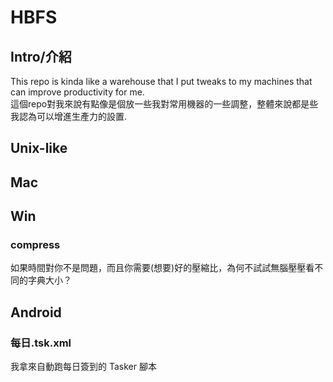 # HBFS
## Intro/介紹
This repo is kinda like a warehouse that I put tweaks to my machines that can improve productivity for me.  
這個repo對我來說有點像是個放一些我對常用機器的一些調整，整體來說都是些我認為可以增進生產力的設置.

## Unix-like

## Mac

## Win
### compress
如果時間對你不是問題，而且你需要(想要)好的壓縮比，為何不試試無腦壓壓看不同的字典大小？

## Android
### 每日.tsk.xml
我拿來自動跑每日簽到的 Tasker 腳本
